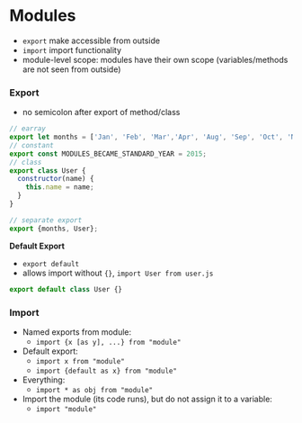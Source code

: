 # Modules



- `export` make accessible from outside
- `import` import functionality
- module-level scope: modules have their own scope (variables/methods are not seen from outside)

### Export

- no semicolon after export of method/class

```js
// earray
export let months = ['Jan', 'Feb', 'Mar','Apr', 'Aug', 'Sep', 'Oct', 'Nov', 'Dec'];
// constant
export const MODULES_BECAME_STANDARD_YEAR = 2015;
// class
export class User {
  constructor(name) {
    this.name = name;
  }
}
```

```js
// separate export
export {months, User};
```

**Default Export**

- `export default`
- allows import without `{}`, `import User from user.js`

```js
export default class User {}
```



### Import

- Named exports from module: 
  - `import {x [as y], ...} from "module"`
- Default export: 
  - `import x from "module"`
  - `import {default as x} from "module"`
- Everything: 
  - `import * as obj from "module"`
- Import the module (its code runs), but do not assign it to a variable: 
  - `import "module"`



